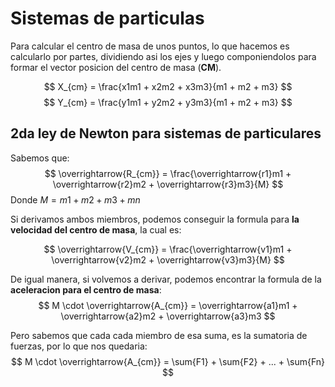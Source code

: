 # Sistemas de particulas

Para calcular el centro de masa de unos puntos, lo que hacemos es calcularlo por partes, dividiendo asi los ejes y luego componiendolos para formar el vector posicion del centro de masa (**CM**).

$$ X_{cm} = \frac{x1m1 + x2m2 + x3m3}{m1 + m2 + m3} $$
$$ Y_{cm} = \frac{y1m1 + y2m2 + y3m3}{m1 + m2 + m3} $$

## 2da ley de Newton para sistemas de particulares

Sabemos que:
$$ \overrightarrow{R_{cm}} = \frac{\overrightarrow{r1}m1 + \overrightarrow{r2}m2 + \overrightarrow{r3}m3}{M} $$
Donde $M = m1 + m2 + m3 + mn$

Si derivamos ambos miembros, podemos conseguir la formula para **la velocidad del centro de masa**, la cual es:

$$ \overrightarrow{V_{cm}} = \frac{\overrightarrow{v1}m1 + \overrightarrow{v2}m2 + \overrightarrow{v3}m3}{M} $$

De igual manera, si volvemos a derivar, podemos encontrar la formula de la **aceleracion para el centro de masa**:
$$ M \cdot \overrightarrow{A_{cm}} = \overrightarrow{a1}m1 + \overrightarrow{a2}m2 + \overrightarrow{a3}m3 $$

Pero sabemos que cada cada miembro de esa suma, es la sumatoria de fuerzas, por lo que nos quedaria:
$$ M \cdot \overrightarrow{A_{cm}} = \sum{F1} + \sum{F2} + ... + \sum{Fn} $$
